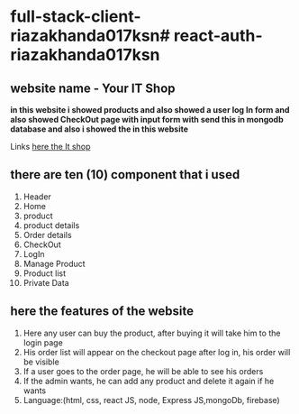 # full-stack-client-riazakhanda017ksn# react-auth-riazakhanda017ksn
## website name - Your IT Shop

**in this website i showed products and also showed a user log In form and also showed CheckOut page with   input form with send this in mongodb database and also i showed the in this website**

Links [here the It shop](https://your-it-shop.web.app/)

## there are ten (10) component that i used
1. Header
1. Home
1. product
1. product details
1. Order details
1. CheckOut
1. LogIn
1. Manage Product
1. Product list
1. Private Data

## here the features of the website

1. Here any user can buy the product, after buying it will take him to the login page
1. His order list will appear on the checkout page after log in, his order will be visible
1. If a user goes to the order page, he will be able to see his orders
1. If the admin wants, he can add any product and delete it again if he wants
1. Language:(html, css, react JS, node, Express JS,mongoDb, firebase)
